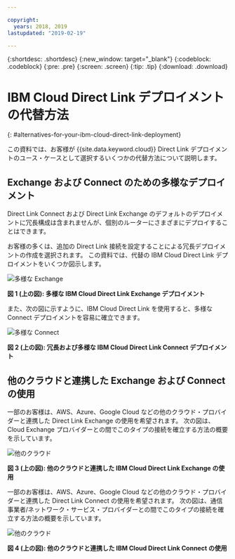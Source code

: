 ```yaml
---

copyright:
  years: 2018, 2019
lastupdated: "2019-02-19"

---
```


{:shortdesc: .shortdesc}
{:new_window: target="_blank"}
{:codeblock: .codeblock}
{:pre: .pre}
{:screen: .screen}
{:tip: .tip}
{:download: .download}

# IBM Cloud Direct Link デプロイメントの代替方法
{: #alternatives-for-your-ibm-cloud-direct-link-deployment}

この資料では、お客様が {{site.data.keyword.cloud}} Direct Link デプロイメントのユース・ケースとして選択するいくつかの代替方法について説明します。

## Exchange および Connect のための多様なデプロイメント

Direct Link Connect および Direct Link Exchange のデフォルトのデプロイメントに冗長構成は含まれませんが、個別のルーターにさまざまにデプロイすることはできます。

お客様の多くは、追加の Direct Link 接続を設定することによる冗長デプロイメントの作成を選択されます。 この資料では、代替の IBM Cloud Direct Link デプロイメントをいくつか図示します。

![多様な Exchange](/images/Direct-Link-Exchange-Diverse.png)

**図 1 (上の図): 多様な IBM Cloud Direct Link Exchange デプロイメント**

また、次の図に示すように、IBM Cloud Direct Link を使用すると、多様な Connect デプロイメントを容易に確立できます。

![多様な Connect](/images/Direct-Link-Connect-Diverse.png)


**図 2 (上の図): 冗長および多様な IBM Cloud Direct Link Connect デプロイメント**

## 他のクラウドと連携した Exchange および Connect の使用

一部のお客様は、AWS、Azure、Google Cloud などの他のクラウド・プロバイダーと連携した Direct Link Exchange の使用を希望されます。 次の図は、Cloud Exchange プロバイダーとの間でこのタイプの接続を確立する方法の概要を示しています。

![他のクラウド](/images/Direct-Link-Exchange-Other-Clouds.png)

**図 3 (上の図): 他のクラウドと連携した IBM Cloud Direct Link Exchange の使用**

一部のお客様は、AWS、Azure、Google Cloud などの他のクラウド・プロバイダーと連携した Direct Link Connect の使用を希望されます。 次の図は、通信事業者/ネットワーク・サービス・プロバイダーとの間でこのタイプの接続を確立する方法の概要を示しています。

![他のクラウド](/images/Direct-Link-Connect-other-clouds.png)

**図 4 (上の図): 他のクラウドと連携した IBM Cloud Direct Link Connect の使用**

